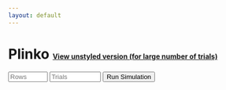 ```yaml
---
layout: default
---
```

<body><h1>Plinko <a href="old" style="font-size:0.5em">View unstyled version (for large number of trials)</a></h1>
<input type="number" id="r" min="1" max="50000" placeholder="Rows">
<input type="number" id="n" min="1" max="10000000" placeholder="Trials">
<button onclick="handler()">
Run Simulation
</button><br><br><div id="output">
<table>
<tr id="display"></tr>
</table></div>
<script>
//v3.0
function $(id) {
  return document.getElementById(id)
}

function v(id){
return parseInt($(id).value);
}

function handler() {
//simulate($("n").value,$("r").value);
simulate(v("n"),v("r"))
}

function simulate(n, rows) {
var count=new Array(rows+1).fill(0);
for(var i=0;i<n;i++){
var sum=0;
for(var j=0;j<rows;j++){
sum+=Math.round(Math.random())*2-1;
}count[((sum+rows)/2)]++;
}
$("display").innerHTML="";
count.forEach(num=>{
$("display").innerHTML+="<td>"+num+"</td>";
});
}
  </script><style>
  td{border:1px black solid;font-size:3em;padding:15px;}</style></body>
